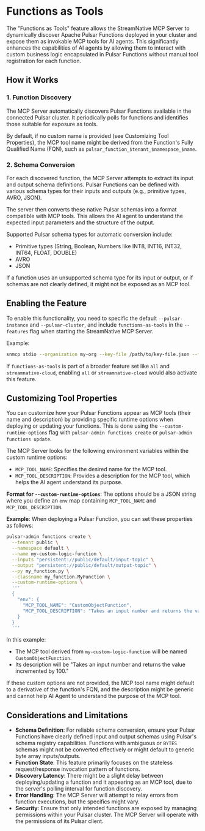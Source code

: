 # Functions as Tools

The "Functions as Tools" feature allows the StreamNative MCP Server to dynamically discover Apache Pulsar Functions deployed in your cluster and expose them as invokable MCP tools for AI agents. This significantly enhances the capabilities of AI agents by allowing them to interact with custom business logic encapsulated in Pulsar Functions without manual tool registration for each function.

## How it Works

### 1. Function Discovery
The MCP Server automatically discovers Pulsar Functions available in the connected Pulsar cluster. It periodically polls for functions and identifies those suitable for exposure as tools.

By default, if no custom name is provided (see Customizing Tool Properties), the MCP tool name might be derived from the Function's Fully Qualified Name (FQN), such as `pulsar_function_$tenant_$namespace_$name`.

### 2. Schema Conversion
For each discovered function, the MCP Server attempts to extract its input and output schema definitions. Pulsar Functions can be defined with various schema types for their inputs and outputs (e.g., primitive types, AVRO, JSON).

The server then converts these native Pulsar schemas into a format compatible with MCP tools. This allows the AI agent to understand the expected input parameters and the structure of the output.

Supported Pulsar schema types for automatic conversion include:
*   Primitive types (String, Boolean, Numbers like INT8, INT16, INT32, INT64, FLOAT, DOUBLE)
*   AVRO
*   JSON

If a function uses an unsupported schema type for its input or output, or if schemas are not clearly defined, it might not be exposed as an MCP tool.

## Enabling the Feature
To enable this functionality, you need to specific the default `--pulsar-instance` and `--pulsar-cluster`, and include `functions-as-tools` in the `--features` flag when starting the StreamNative MCP Server.

Example:
```bash
snmcp stdio --organization my-org --key-file /path/to/key-file.json --features pulsar-admin,pulsar-client,functions-as-tools --pulsar-instance instance --pulsar-cluster cluster
```
If `functions-as-tools` is part of a broader feature set like `all` and `streamnative-cloud`, enabling `all` or `streamnative-cloud` would also activate this feature.

## Customizing Tool Properties
You can customize how your Pulsar Functions appear as MCP tools (their name and description) by providing specific runtime options when deploying or updating your functions. This is done using the `--custom-runtime-options` flag with `pulsar-admin functions create` or `pulsar-admin functions update`.

The MCP Server looks for the following environment variables within the custom runtime options:
*   `MCP_TOOL_NAME`: Specifies the desired name for the MCP tool.
*   `MCP_TOOL_DESCRIPTION`: Provides a description for the MCP tool, which helps the AI agent understand its purpose.

**Format for `--custom-runtime-options`**:
The options should be a JSON string where you define an `env` map containing `MCP_TOOL_NAME` and `MCP_TOOL_DESCRIPTION`.

**Example**:
When deploying a Pulsar Function, you can set these properties as follows:
```bash
pulsar-admin functions create \
  --tenant public \
  --namespace default \
  --name my-custom-logic-function \
  --inputs "persistent://public/default/input-topic" \
  --output "persistent://public/default/output-topic" \
  --py my_function.py \
  --classname my_function.MyFunction \
  --custom-runtime-options \
  '''
  {
    "env": {
      "MCP_TOOL_NAME": "CustomObjectFunction",
      "MCP_TOOL_DESCRIPTION": "Takes an input number and returns the value incremented by 100."
    }
  }
  '''
```
In this example:
- The MCP tool derived from `my-custom-logic-function` will be named `CustomObjectFunction`.
- Its description will be "Takes an input number and returns the value incremented by 100."

If these custom options are not provided, the MCP tool name might default to a derivative of the function's FQN, and the description might be generic and cannot help AI Agent to understand the purpose of the MCP tool.

## Considerations and Limitations

*   **Schema Definition**: For reliable schema conversion, ensure your Pulsar Functions have clearly defined input and output schemas using Pulsar's schema registry capabilities. Functions with ambiguous or `BYTES` schemas might not be converted effectively or might default to generic byte array inputs/outputs.
*   **Function State**: This feature primarily focuses on the stateless request/response invocation pattern of functions.
*   **Discovery Latency**: There might be a slight delay between deploying/updating a function and it appearing as an MCP tool, due to the server's polling interval for function discovery.
*   **Error Handling**: The MCP Server will attempt to relay errors from function executions, but the specifics might vary.
*   **Security**: Ensure that only intended functions are exposed by managing permissions within your Pulsar cluster. The MCP Server will operate with the permissions of its Pulsar client.
